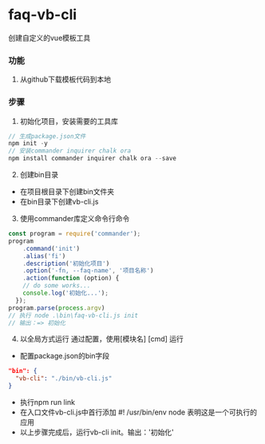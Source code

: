 # faq-vb-cli
创建自定义的vue模板工具

### 功能
1. 从github下载模板代码到本地

### 步骤

1. 初始化项目，安装需要的工具库
````js
// 生成package.json文件
npm init -y
// 安装commander inquirer chalk ora
npm install commander inquirer chalk ora --save
````
2. 创建bin目录
- 在项目根目录下创建bin文件夹
- 在bin目录下创建vb-cli.js

3. 使用commander库定义命令行命令
````js
const program = require('commander');
program
	.command('init')
	.alias('fi')
	.description('初始化项目')
	.option('-fn, --faq-name', '项目名称')
	.action(function (option) {
    // do some works...
    console.log('初始化...');
  });
program.parse(process.argv)
// 执行 node .\bin\faq-vb-cli.js init
// 输出：=> 初始化
````
4. 以全局方式运行
   通过配置，使用[模块名] [cmd] 运行

- 配置package.json的bin字段
````json
"bin": {
  "vb-cli": "./bin/vb-cli.js"
}
````
- 执行npm run link
- 在入口文件vb-cli.js中首行添加 #! /usr/bin/env node 表明这是一个可执行的应用
- 以上步骤完成后，运行vb-cli init。输出：'初始化'

